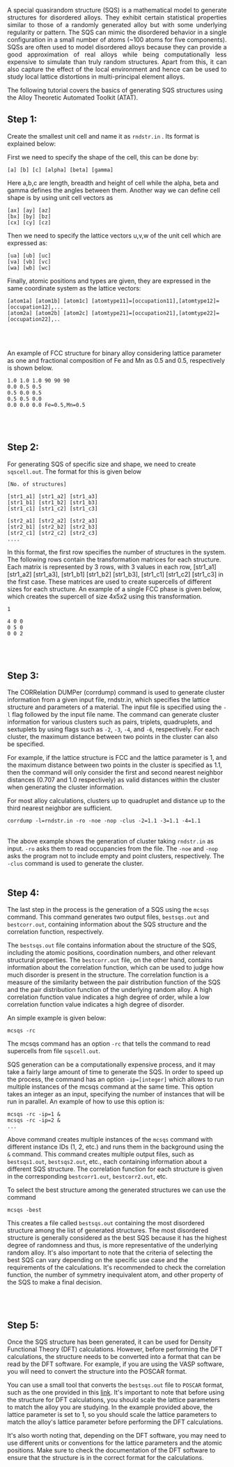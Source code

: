 <p align="justify">
A special quasirandom structure (SQS) is a mathematical model to generate structures for disordered alloys. They exhibit certain statistical properties similar to those of a randomly generated alloy but with some underlying regularity or pattern. The SQS can mimic the disordered behavior in a single configuration in a small number of atoms (~100 atoms for five components). SQSs are often used to model disordered alloys because they can provide a good approximation of real alloys while being computationally less expensive to simulate than truly random structures. Apart from this, it can also capture the effect of the local environment and hence can be used to study local lattice distortions in multi-principal element alloys.
</p>

The following tutorial covers the basics of generating SQS structures using the Alloy Theoretic Automated Toolkit (ATAT).<br>


## Step 1:
Create the smallest unit cell and name it as `rndstr.in` . Its format is explained below:

First we need to specify the shape of the cell, this can be done by:
```
[a] [b] [c] [alpha] [beta] [gamma] 
```
Here a,b,c are length, breadth and height of cell while the alpha, beta and gamma defines the angles between them. 
Another way we can define cell shape is by using unit cell vectors as
```
[ax] [ay] [az]
[bx] [by] [bz] 
[cx] [cy] [cz] 
```
Then we need to specify the lattice vectors u,v,w of the unit cell which are expressed as:
```
[ua] [ub] [uc] 
[va] [vb] [vc] 
[wa] [wb] [wc]
```
Finally, atomic positions and types are given, they are expressed in the same coordinate system as the lattice vectors:
```
[atom1a] [atom1b] [atom1c] [atomtype11]=[occupation11],[atomtype12]=[occupation12],... 
[atom2a] [atom2b] [atom2c] [atomtype21]=[occupation21],[atomtype22]=[occupation22],.. 
```
<br>
<br>

An example of FCC structure for binary alloy considering lattice parameter as one and fractional composition of Fe and Mn as 0.5 and 0.5, respectively is shown below. <br>

```
1.0 1.0 1.0 90 90 90 
0.0 0.5 0.5
0.5 0.0 0.5
0.5 0.5 0.0
0.0 0.0 0.0 Fe=0.5,Mn=0.5
```
<br>
<br>


## Step 2:
For generating SQS of specific size and shape, we need to create `sqscell.out`. The format for this is given below <br>

```
[No. of structures] 

[str1_a1] [str1_a2] [str1_a3] 
[str1_b1] [str1_b2] [str1_b3] 
[str1_c1] [str1_c2] [str1_c3] 

[str2_a1] [str2_a2] [str2_a3] 
[str2_b1] [str2_b2] [str2_b3] 
[str2_c1] [str2_c2] [str2_c3] 
.... 
```
In this format, the first row specifies the number of structures in the system. The following rows contain the transformation matrices for each structure. Each matrix is represented by 3 rows, with 3 values in each row, [str1_a1] [str1_a2] [str1_a3], [str1_b1] [str1_b2] [str1_b3], [str1_c1] [str1_c2] [str1_c3] in the first case. These matrices are used to create supercells of different sizes for each structure. An example of a single FCC phase is given below, which creates the supercell of size 4x5x2 using this transformation. 

```
1 

4 0 0
0 5 0
0 0 2
```
<br>
<br>




## Step 3:
The CORRelation DUMPer (corrdump) command is used to generate cluster information from a given input file, rndstr.in, which specifies the lattice structure and parameters of a material. The input file is specified using the `-l` flag followed by the input file name. The command can generate cluster information for various clusters such as pairs, triplets, quadruplets, and sextuplets by using flags such as `-2`, `-3`, `-4`, and `-6`, respectively. For each cluster, the maximum distance between two points in the cluster can also be specified.

For example, if the lattice structure is FCC and the lattice parameter is 1, and the maximum distance between two points in the cluster is specified as 1.1, then the command will only consider the first and second nearest neighbor distances (0.707 and 1.0 respectively) as valid distances within the cluster when generating the cluster information.

For most alloy calculations, clusters up to quadruplet and distance up to the third nearest neighbor are sufficient.  <br>

<code>corrdump -l=rndstr.in -ro -noe -nop -clus -2=1.1 -3=1.1 -4=1.1 </code>
<br>

The above example shows the generation of cluster taking `rndstr.in` as input. `-ro` asks them to read occupancies from the file. The `-noe` and `-nop` asks the program not to include empty and point clusters, respectively. The `-clus` command is used to generate the cluster. 
<br>
<br>





## Step 4:
The last step in the process is the generation of a SQS using the `mcsqs` command. This command generates two output files, `bestsqs.out` and `bestcorr.out`, containing information about the SQS structure and the correlation function, respectively.

The `bestsqs.out` file contains information about the structure of the SQS, including the atomic positions, coordination numbers, and other relevant structural properties. The `bestcorr.out` file, on the other hand, contains information about the correlation function, which can be used to judge how much disorder is present in the structure. The correlation function is a measure of the similarity between the pair distribution function of the SQS and the pair distribution function of the underlying random alloy. A high correlation function value indicates a high degree of order, while a low correlation function value indicates a high degree of disorder.

An simple example is given below:

```
mcsqs -rc
```

The mcsqs command has an option `-rc` that tells the command to read supercells from file `sqscell.out`.

SQS generation can be a computationally expensive process, and it may take a fairly large amount of time to generate the SQS. In order to speed up the process, the command has an option `-ip=[integer]` which allows to run multiple instances of the mcsqs command at the same time. This option takes an integer as an input, specifying the number of instances that will be run in parallel. An example of how to use this option is:

```
mcsqs -rc -ip=1 &
mcsqs -rc -ip=2 &
...
```

Above command creates multiple instances of the `mcsqs` command with different instance IDs (1, 2, etc.) and runs them in the background using the `&` command. This command creates multiple output files, such as `bestsqs1.out`, `bestsqs2.out`, etc., each containing information about a different SQS structure. The correlation function for each structure is given in the corresponding `bestcorr1.out`, `bestcorr2.out`, etc.

To select the best structure among the generated structures we can use the command

```
mcsqs -best
```

This creates a file called `bestsqs.out` containing the most disordered structure among the list of generated structures. The most disordered structure is generally considered as the best SQS because it has the highest degree of randomness and thus, is more representative of the underlying random alloy. It's also important to note that the criteria of selecting the best SQS can vary depending on the specific use case and the requirements of the calculations. It's recommended to check the correlation function, the number of symmetry inequivalent atom, and other property of the SQS to make a final decision.

<br>
<br>

## Step 5:
Once the SQS structure has been generated, it can be used for Density Functional Theory (DFT) calculations. However, before performing the DFT calculations, the structure needs to be converted into a format that can be read by the DFT software. For example, if you are using the VASP software, you will need to convert the structure into the POSCAR format.

You can use a small tool that converts the `bestsqs.out` file to `POSCAR` format, such as the one provided in this <a href="[https://github.com/albert-hzbn/sqs_to_poscar](https://github.com/albert-hzbn/convert_SQS)" target="_blank">link</a>. It's important to note that before using the structure for DFT calculations, you should scale the lattice parameters to match the alloy you are studying. In the example provided above, the lattice parameter is set to 1, so you should scale the lattice parameters to match the alloy's lattice parameter before performing the DFT calculations.

It's also worth noting that, depending on the DFT software, you may need to use different units or conventions for the lattice parameters and the atomic positions. Make sure to check the documentation of the DFT software to ensure that the structure is in the correct format for the calculations.
